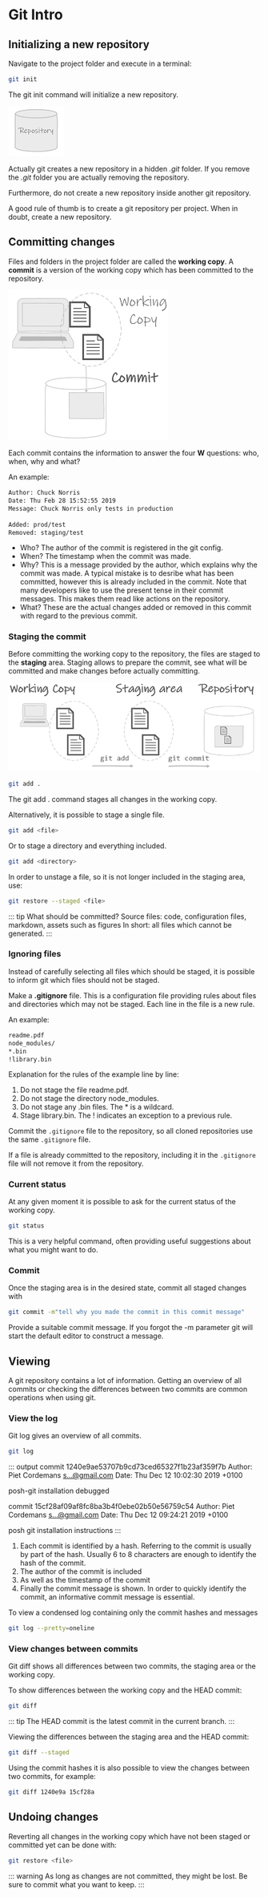 # Git Intro

## Initializing a new repository

Navigate to the project folder and execute in a terminal:

```bash
git init
```

The git init command will initialize a new repository.

![Repository](./assets/repository.png)

Actually git creates a new repository in a hidden *.git* folder. If you remove the *.git* folder you are actually removing the repository. 

Furthermore, do not create a new repository inside another git repository.

A good rule of thumb is to create a git repository per project. When in doubt, create a new repository.

## Committing changes

Files and folders in the project folder are called the **working copy**. A **commit** is a version of the working copy which has been committed to the repository.

![Committing files from the working copy to the repository](./assets/working-copy.png)

Each commit contains the information to answer the four **W** questions: who, when, why and what?

An example:

```
Author: Chuck Norris
Date: Thu Feb 28 15:52:55 2019
Message: Chuck Norris only tests in production

Added: prod/test
Removed: staging/test
```

* Who? The author of the commit is registered in the git config.
* When? The timestamp when the commit was made.
* Why? This is a message provided by the author, which explains why the commit was made. A typical mistake is to desribe what has been committed, however this is already included in the commit. Note that many developers like to use the present tense in their commit messages. This makes them read like actions on the repository.
* What? These are the actual changes added or removed in this commit with regard to the previous commit.

### Staging the commit

Before committing the working copy to the repository, the files are staged to the **staging** area. Staging allows to prepare the commit, see what will be committed and make changes before actually committing.

![Staging files before committing them to the repository](./assets/staging.png)

```bash
git add .
```

The git add . command stages all changes in the working copy.

Alternatively, it is possible to stage a single file.

```bash
git add <file>
```

Or to stage a directory and everything included.

```bash
git add <directory>
```

In order to unstage a file, so it is not longer included in the staging area, use:

```bash
git restore --staged <file>
```

::: tip What should be committed?
Source files: code, configuration files, markdown, assets such as figures
In short: all files which cannot be generated.
:::

### Ignoring files

Instead of carefully selecting all files which should be staged, it is possible to inform git which files should not be staged.

Make a **.gitignore** file. This is a configuration file providing rules about files and directories which may not be staged. Each line in the file is a new rule.

An example:

```
readme.pdf
node_modules/
*.bin
!library.bin
```

Explanation for the rules of the example line by line:

1. Do not stage the file readme.pdf.
2. Do not stage the directory node_modules.
3. Do not stage any .bin files. The * is a wildcard.
4. Stage library.bin. The ! indicates an exception to a previous rule.

Commit the `.gitignore` file to the repository, so all cloned repositories use the same `.gitignore` file.

If a file is already committed to the repository, including it in the `.gitignore` file will not remove it from the repository.

### Current status

At any given moment it is possible to ask for the current status of the working copy.

```bash
git status
```

This is a very helpful command, often providing useful suggestions about what you might want to do.

### Commit

Once the staging area is in the desired state, commit all staged changes with

```bash
git commit -m"tell why you made the commit in this commit message"
```

Provide a suitable commit message. If you forgot the -m parameter git will start the default editor to construct a message.

## Viewing

A git repository contains a lot of information. Getting an overview of all commits or checking the differences between two commits are common operations when using git.

### View the log

Git log gives an overview of all commits.

```bash
git log
```

::: output
commit 1240e9ae53707b9cd73ced65327f1b23af359f7b
Author: Piet Cordemans <s...@gmail.com>
Date:   Thu Dec 12 10:02:30 2019 +0100

  posh-git installation debugged

commit 15cf28af09af8fc8ba3b4f0ebe02b50e56759c54
Author: Piet Cordemans <s...@gmail.com>
Date:   Thu Dec 12 09:24:21 2019 +0100

  posh git installation instructions
:::

1. Each commit is identified by a hash. Referring to the commit is usually by part of the hash. Usually 6 to 8 characters are enough to identify the hash of the commit.
2. The author of the commit is included
3. As well as the timestamp of the commit
4. Finally the commit message is shown. In order to quickly identify the commit, an informative commit message is essential.

To view a condensed log containing only the commit hashes and messages

```bash
git log --pretty=oneline
```

### View changes between commits

Git diff shows all differences between two commits, the staging area or the working copy.

To show differences between the working copy and the HEAD commit:

```bash
git diff
```

::: tip
The HEAD commit is the latest commit in the current branch.
:::

Viewing the differences between the staging area and the HEAD commit:

```bash
git diff --staged
```

Using the commit hashes it is also possible to view the changes between two commits, for example:

```bash
git diff 1240e9a 15cf28a
```

## Undoing changes

Reverting all changes in the working copy which have not been staged or committed yet can be done with:

```bash
git restore <file>
```

::: warning
As long as changes are not committed, they might be lost. Be sure to commit what you want to keep.
:::
